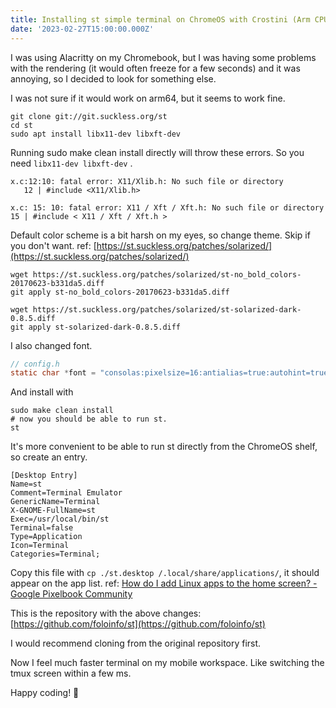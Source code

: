 ```yaml
---
title: Installing st simple terminal on ChromeOS with Crostini (Arm CPU)
date: '2023-02-27T15:00:00.000Z'
---
```


I was using Alacritty on my Chromebook, but I was having some problems with the rendering (it would often freeze for a few seconds) and it was annoying, so I decided to look for something else.

I was not sure if it would work on arm64, but it seems to work fine.

```shell
git clone git://git.suckless.org/st
cd st
sudo apt install libx11-dev libxft-dev
```

Running sudo make clean install directly will throw these errors. So you need `libx11-dev libxft-dev` .

```shell
x.c:12:10: fatal error: X11/Xlib.h: No such file or directory
   12 | #include <X11/Xlib.h>
```

```shell
x.c: 15: 10: fatal error: X11 / Xft / Xft.h: No such file or directory
15 | #include < X11 / Xft / Xft.h >
```

Default color scheme is a bit harsh on my eyes, so change theme. Skip if you don't want.
ref: [https://st.suckless.org/patches/solarized/](https://st.suckless.org/patches/solarized/)

```shell
wget https://st.suckless.org/patches/solarized/st-no_bold_colors-20170623-b331da5.diff
git apply st-no_bold_colors-20170623-b331da5.diff

wget https://st.suckless.org/patches/solarized/st-solarized-dark-0.8.5.diff
git apply st-solarized-dark-0.8.5.diff
```

I also changed font.

```c
// config.h
static char *font = "consolas:pixelsize=16:antialias=true:autohint=true";
```

And install with

```shell
sudo make clean install
# now you should be able to run st.
st
```

It's more convenient to be able to run st directly from the ChromeOS shelf, so create an entry.

```text
[Desktop Entry]
Name=st
Comment=Terminal Emulator
GenericName=Terminal
X-GNOME-FullName=st
Exec=/usr/local/bin/st
Terminal=false
Type=Application
Icon=Terminal
Categories=Terminal;
```

Copy this file with `cp ./st.desktop /.local/share/applications/`, it should appear on the app list.
ref: [How do I add Linux apps to the home screen? - Google Pixelbook Community](https://support.google.com/pixelbook/thread/708306?hl=en\&msgid=715034)

This is the repository with the above changes: [https://github.com/foloinfo/st](https://github.com/foloinfo/st)

I would recommend cloning from the original repository first.

Now I feel much faster terminal on my mobile workspace. Like switching the tmux screen within a few ms.

Happy coding! 🎉

